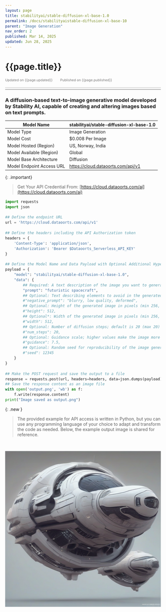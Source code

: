 ```yaml
---
layout: page
title: stabilityai/stable-diffusion-xl-base-1.0
permalink: /docs/stabilityaistable-diffusion-xl-base-10
parent: "Image Generation"
nav_order: 2
published: Mar 14, 2025
updated: Jun 28, 2025
---
```


# {{page.title}}

<div style="font-size:0.78em;color: #797878; margin-bottom:1.5em;">
     <span>Updated on {{page.updated}}</span>
    <span style="margin-left:2em;">Published on {{page.published}}</span>
</div>

<hr style="border:none;height:3px;background-color:#e0e0e0;margin:0;">
<hr style="border:none;height:3px;background-color:#bebebe;margin-top:0.2em;margin-bottom:1.5em;">


### A diffusion-based text-to-image generative model developed by Stability AI, capable of creating and altering images based on text prompts.


| Model Name                | stabilityai/stable-diffusion-xl-base-1.0|
|---------------------------|-----------------------------------------|
| Model Type                |    Image Generation                     |
| Model Cost                | $0.008 Per Image                        |
| Model Hosted (Region)     | US, Norway, India                       |
| Model Available (Region)  | Global                                  |
| Model Base Architecture   | Diffusion                               |
| Model Endpoint Access URL | https://cloud.dataoorts.com/api/v1      |


{: .important}
> Get Your API Credential From: [https://cloud.dataoorts.com/ai](https://cloud.dataoorts.com/ai)

```python
import requests
import json

## Define the endpoint URL
url = 'https://cloud.dataoorts.com/api/v1'

## Define the headers including the API Authorization token
headers = {
    'Content-Type': 'application/json',
    'Authorization': 'Bearer $Dataoorts_Serverless_API_KEY'
}

## Define the Model Name and Data Payload with Optional Additional Hyper-Parameters
payload = {
    "model": "stabilityai/stable-diffusion-xl-base-1.0",
    "data": {
        ## Required: A text description of the image you want to generate (min 2)
        "prompt": "futuristic spacecraft",
        ## Optional: Text describing elements to avoid in the generated image
        #"negative_prompt": "blurry, low quality, deformed",
        ## Optional: Height of the generated image in pixels (min 256, max 2048)
        #"height": 512,
        ## Optional*: Width of the generated image in pixels (min 256, max 2048)
        #"width": 512,
        ## Optional: Number of diffusion steps; default is 20 (max 20)
        #"num_steps": 20,
        ## Optional: Guidance scale; higher values make the image more aligned with the prompt (default 7.5)
        #"guidance": 7.5,
        ## Optional: Random seed for reproducibility of the image generation
        #"seed": 12345
    }
}

## Make the POST request and save the output to a file
response = requests.post(url, headers=headers, data=json.dumps(payload))
## Save the response content as an image file
with open('output.png', 'wb') as f:
    f.write(response.content)
print("Image saved as output.png")
```


{: .new }
> The provided example for API access is written in Python, but you can use any programming language of your choice to adapt and transform the code as needed. Below, the example output image is shared for reference.

<br>

![output.png](stability-stable-diffusion-xl-base.png) 